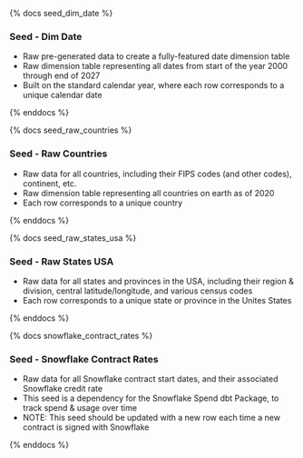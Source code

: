 {% docs seed_dim_date %}

### Seed - Dim Date

- Raw pre-generated data to create a fully-featured date dimension table
- Raw dimension table representing all dates from start of the year 2000 through end of 2027
- Built on the standard calendar year, where each row corresponds to a unique calendar date

{% enddocs %}

{% docs seed_raw_countries %}

### Seed - Raw Countries

- Raw data for all countries, including their FIPS codes (and other codes), continent, etc.
- Raw dimension table representing all countries on earth as of 2020
- Each row corresponds to a unique country

{% enddocs %}

{% docs seed_raw_states_usa %}

### Seed - Raw States USA

- Raw data for all states and provinces in the USA, including their region & division, central latitude/longitude, and various census codes
- Each row corresponds to a unique state or province in the Unites States

{% enddocs %}

{% docs snowflake_contract_rates %}

### Seed - Snowflake Contract Rates

- Raw data for all Snowflake contract start dates, and their associated Snowflake credit rate
- This seed is a dependency for the Snowflake Spend dbt Package, to track spend & usage over time
- NOTE: This seed should be updated with a new row each time a new contract is signed with Snowflake

{% enddocs %}
